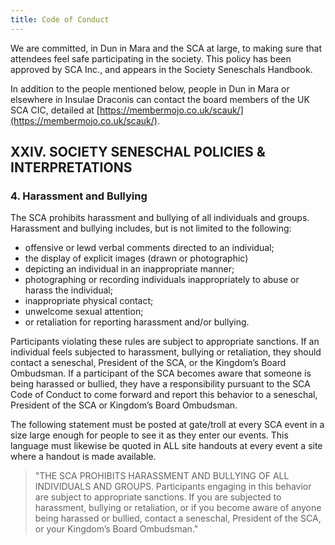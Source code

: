 ```yaml
---
title: Code of Conduct
---
```

We are committed, in Dun in Mara and the SCA at large, to making sure that attendees
feel safe participating in the society. This policy has been approved by SCA Inc., and
appears in the Society Seneschals Handbook.

In addition to the people mentioned below, people in Dun in Mara or elsewhere in Insulae Draconis can contact the board members of the UK SCA CIC, detailed at [https://membermojo.co.uk/scauk/](https://membermojo.co.uk/scauk/).

## XXIV. SOCIETY SENESCHAL POLICIES & INTERPRETATIONS

### 4. Harassment and Bullying

The SCA prohibits harassment and bullying of all individuals and groups.
Harassment and bullying includes, but is not limited to the following:

- offensive or lewd verbal comments directed to an individual;
- the display of explicit images (drawn or photographic)
- depicting an individual in an inappropriate manner;
- photographing or recording individuals inappropriately to abuse or harass the individual;
- inappropriate physical contact; 
- unwelcome sexual attention; 
- or retaliation for reporting harassment and/or bullying.

Participants violating these rules are subject to appropriate sanctions. If an individual feels subjected to harassment, bullying or retaliation, they should contact a seneschal, President of the SCA, or the Kingdom’s Board Ombudsman. If a participant of the SCA becomes aware that someone is being harassed or bullied, they have a responsibility pursuant to the SCA Code of Conduct to come forward and report this behavior to a seneschal, President of the SCA or Kingdom’s Board Ombudsman.

The following statement must be posted at gate/troll at every SCA event in a size large enough for people to see it as they enter our events. This language must likewise be quoted in ALL site handouts at every event a site where a handout is made available.

> "THE SCA PROHIBITS HARASSMENT AND BULLYING OF ALL INDIVIDUALS AND GROUPS.
> Participants engaging in this behavior are subject to appropriate sanctions.
> If you are subjected to harassment, bullying or retaliation, or if you become aware
> of anyone being harassed or bullied, contact a seneschal, President of the SCA, or
> your Kingdom’s Board Ombudsman."


